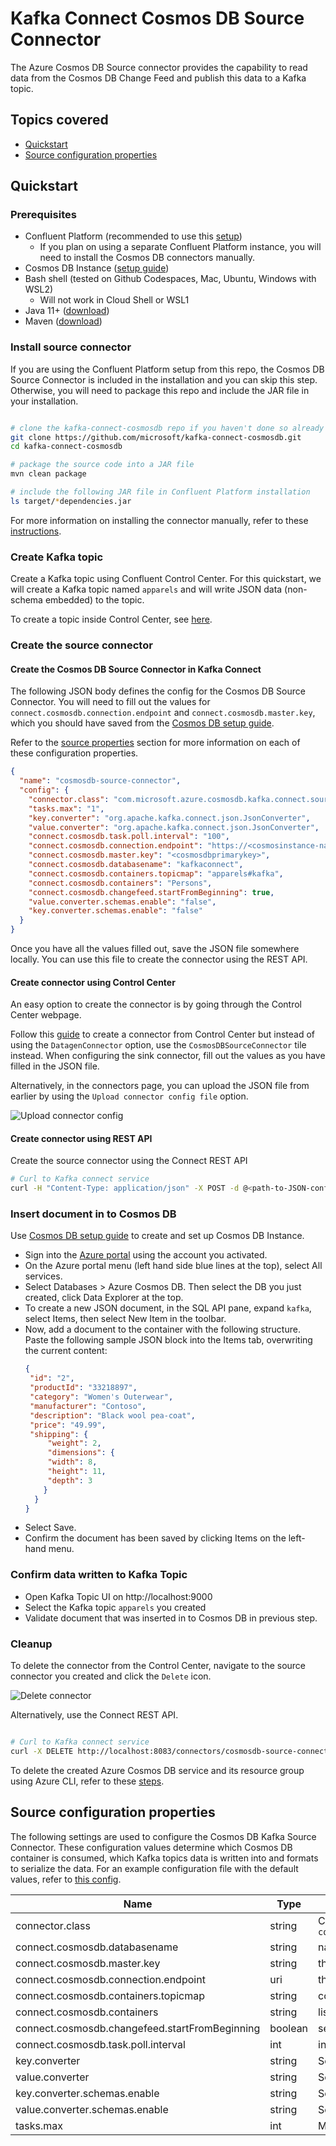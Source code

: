 # Kafka Connect Cosmos DB Source Connector

The Azure Cosmos DB Source connector provides the capability to read data from the Cosmos DB Change Feed and publish this data to a Kafka topic. 

## Topics covered

- [Quickstart](#quickstart)
- [Source configuration properties](#sink-configuration-properties)

## Quickstart

### Prerequisites

- Confluent Platform (recommended to use this [setup](./Confluent_Platform_Setup.md))
  - If you plan on using a separate Confluent Platform instance, you will need to install the Cosmos DB connectors manually.
- Cosmos DB Instance ([setup guide](./CosmosDB_Setup.md))
- Bash shell (tested on Github Codespaces, Mac, Ubuntu, Windows with WSL2)
  - Will not work in Cloud Shell or WSL1
- Java 11+ ([download](https://www.oracle.com/java/technologies/javase-jdk11-downloads.html))
- Maven ([download](https://maven.apache.org/download.cgi))

### Install source connector

If you are using the Confluent Platform setup from this repo, the Cosmos DB Source Connector is included in the installation and you can skip this step. Otherwise, you will need to package this repo and include the JAR file in your installation.

```bash

# clone the kafka-connect-cosmosdb repo if you haven't done so already
git clone https://github.com/microsoft/kafka-connect-cosmosdb.git
cd kafka-connect-cosmosdb

# package the source code into a JAR file
mvn clean package

# include the following JAR file in Confluent Platform installation
ls target/*dependencies.jar

```

For more information on installing the connector manually, refer to these [instructions](https://docs.confluent.io/current/connect/managing/install.html#install-connector-manually).

### Create Kafka topic
Create a Kafka topic using Confluent Control Center. For this quickstart, we will create a Kafka topic named `apparels` and will write JSON data (non-schema embedded) to the topic.

To create a topic inside Control Center, see [here](https://docs.confluent.io/platform/current/quickstart/ce-docker-quickstart.html#step-2-create-ak-topics).

### Create the source connector

#### Create the Cosmos DB Source Connector in Kafka Connect

The following JSON body defines the config for the Cosmos DB Source Connector. You will need to fill out the values for `connect.cosmosdb.connection.endpoint` and `connect.cosmosdb.master.key`, which you should have saved from the [Cosmos DB setup guide](./CosmosDB_Setup.md).

Refer to the [source properties](#source-configuration-properties) section for more information on each of these configuration properties.

```json
{
  "name": "cosmosdb-source-connector",
  "config": {
    "connector.class": "com.microsoft.azure.cosmosdb.kafka.connect.source.CosmosDBSourceConnector",
    "tasks.max": "1",
    "key.converter": "org.apache.kafka.connect.json.JsonConverter",
    "value.converter": "org.apache.kafka.connect.json.JsonConverter",
    "connect.cosmosdb.task.poll.interval": "100",
    "connect.cosmosdb.connection.endpoint": "https://<cosmosinstance-name>.documents.azure.com:443/",
    "connect.cosmosdb.master.key": "<cosmosdbprimarykey>",
    "connect.cosmosdb.databasename": "kafkaconnect",
    "connect.cosmosdb.containers.topicmap": "apparels#kafka",
    "connect.cosmosdb.containers": "Persons",
    "connect.cosmosdb.changefeed.startFromBeginning": true,
    "value.converter.schemas.enable": "false",
    "key.converter.schemas.enable": "false"
  }
}

```

Once you have all the values filled out, save the JSON file somewhere locally. You can use this file to create the connector using the REST API.

#### Create connector using Control Center

An easy option to create the connector is by going through the Control Center webpage.

Follow this [guide](https://docs.confluent.io/platform/current/quickstart/ce-docker-quickstart.html#step-3-install-a-ak-connector-and-generate-sample-data) to create a connector from Control Center but instead of using the `DatagenConnector` option, use the `CosmosDBSourceConnector` tile instead. When configuring the sink connector, fill out the values as you have filled in the JSON file.

Alternatively, in the connectors page, you can upload the JSON file from earlier by using the `Upload connector config file` option.

![Upload connector config](./images/upload-connector-config.png "Upload connector config")

#### Create connector using REST API

Create the source connector using the Connect REST API

```bash
# Curl to Kafka connect service
curl -H "Content-Type: application/json" -X POST -d @<path-to-JSON-config-file> http://localhost:8083/connectors
```

### Insert document in to Cosmos DB

Use [Cosmos DB setup guide](./CosmosDB_Setup.md) to create and set up Cosmos DB Instance.
* Sign into the [Azure portal](https://portal.azure.com/learn.docs.microsoft.com) using the account you activated.
* On the Azure portal menu (left hand side blue lines at the top), select All services.
* Select Databases > Azure Cosmos DB. Then select the DB you just created, click Data Explorer at the top.
* To create a new JSON document, in the SQL API pane, expand `kafka`, select Items, then select New Item in the toolbar.
* Now, add a document to the container with the following structure. Paste the following sample JSON block into the Items tab, overwriting the current content:
  ``` json
  {
   "id": "2",
   "productId": "33218897",
   "category": "Women's Outerwear",
   "manufacturer": "Contoso",
   "description": "Black wool pea-coat",
   "price": "49.99",
   "shipping": {
       "weight": 2,
       "dimensions": {
       "width": 8,
       "height": 11,
       "depth": 3
      }
    }
  }
  ```
* Select Save.
* Confirm the document has been saved by clicking Items on the left-hand menu.

### Confirm data written to Kafka Topic

* Open Kafka Topic UI on http://localhost:9000
* Select the Kafka topic `apparels` you created
* Validate document that was inserted in to Cosmos DB in previous step.

### Cleanup

To delete the connector from the Control Center, navigate to the source connector you created and click the `Delete` icon.

![Delete connector](./images/delete-source-connector.png "Delete connector")

Alternatively, use the Connect REST API.

```bash

# Curl to Kafka connect service
curl -X DELETE http://localhost:8083/connectors/cosmosdb-source-connector

```

To delete the created Azure Cosmos DB service and its resource group using Azure CLI, refer to these [steps](./CosmosDB_Setup.md#cleanup).

## Source configuration properties

The following settings are used to configure the Cosmos DB Kafka Source Connector. These configuration values determine which Cosmos DB container is consumed, which Kafka topics data is written into and formats to serialize the data. For an example configuration file with the default values, refer to [this config](../src/integration-test/resources/source.config.json).


| Name | Type | Description | Required/Optional |
|------|------|-------------|-------------------|
| connector.class | string | Classname of the Cosmos DB sink. Should be set to `com.microsoft.azure.cosmosdb.kafka.connect.sink.CosmosDBSourceConnector` | Required |
| connect.cosmosdb.databasename | string | name of the database to read from | Required |
| connect.cosmosdb.master.key | string | the configured master key for Cosmos DB | Required |
| connect.cosmosdb.connection.endpoint | uri | the endpoint for the Cosmos DB Account | Required |
| connect.cosmosdb.containers.topicmap | string | comma separeted topic to collection mapping, eg. topic1#coll1,topic2#coll2 | Required |
| connect.cosmosdb.containers | string | list of collections to monitor |  Required |
| connect.cosmosdb.changefeed.startFromBeginning | boolean |  set if the change feed should start from beginning | Required |
| connect.cosmosdb.task.poll.interval | int | interval to poll the changefeedcontainer for changes | Required | 
| key.converter | string | Serialization format for the key data written into Kafka topic | Required |
| value.converter | string | Serialization format for the value data written into the Kafka topic | Required |
| key.converter.schemas.enable | string | Set to `"true"` if the key data has embedded schema | Optional |
| value.converter.schemas.enable | string | Set to `"true"` if the key data has embedded schema | Optional |
| tasks.max | int | Maximum number of connector sink tasks. Default is `1` | Optional |